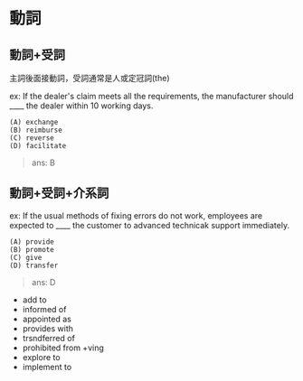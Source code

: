 # 動詞
## 動詞+受詞
主詞後面接動詞，受詞通常是人或定冠詞(the)

ex: If the dealer's claim meets all the requirements, the manufacturer should ____ the dealer within 10 working days.
```
(A) exchange
(B) reimburse
(C) reverse
(D) facilitate
```
> ans: B

## 動詞+受詞+介系詞


ex: If the usual methods of fixing errors do not work, employees are expected to ____ the customer to advanced technicak support immediately.
```
(A) provide
(B) promote
(C) give
(D) transfer
```
> ans: D


- add to
- informed of
- appointed as
- provides with
- trsndferred of
- prohibited from +ving
- explore to
- implement to